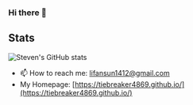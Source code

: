 ### Hi there 👋

## Stats
![Steven's GitHub stats](https://github-readme-stats.vercel.app/api?username=tiebreaker4869&show_icons=true&theme=radical)

- 📫 How to reach me: lifansun1412@gmail.com
- My Homepage: [https://tiebreaker4869.github.io/](https://tiebreaker4869.github.io/)
